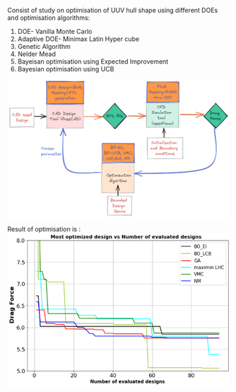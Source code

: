 Consist of study on optimisation of UUV hull shape using different DOEs and optimisation algorithms:
 1. DOE- Vanilla Monte Carlo 
 2. Adaptive DOE- Minimax Latin Hyper cube
 3. Genetic Algorithm
 4. Nelder Mead
 5. Bayeisan optimisation using Expected Improvement
 6. Bayesian optimisation using UCB 
 
![Alt text](https://github.com/vardhah/Optimisation_of_UUV_hull_shape/blob/main/data_plots/uuv_optimisation_study.png)

Result of optimisation is : 
![Alt text](https://github.com/vardhah/Optimisation_of_UUV_hull_shape/blob/main/data_plots/result.png)
